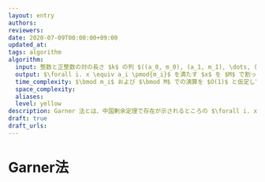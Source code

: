 ```yaml
---
layout: entry
authors:
reviewers:
date: 2020-07-09T00:00:00+09:00
updated_at:
tags: algorithm
algorithm:
  input: 整数と正整数の対の長さ $k$ の列 $((a_0, m_0), (a_1, m_1), \dots, (a _ {k-1}, m _ {k-1}))$ および正整数 $M$
  output: $\forall i. x \equiv a_i \pmod{m_i}$ を満たす $x$ を $M$ で割った余り $x \bmod M$
  time_complexity: $\bmod m_i$ および $\bmod M$ での演算を $O(1)$ と仮定して $O(k^2)$
  space_complexity:
  aliases:
  level: yellow
description: Garner 法とは、中国剰余定理で存在が示されるところの $\forall i. x \equiv a_i \pmod{m_i}$ を満たす整数 $x$ について、それを別の $M$ で割った余り $x \bmod M$ を求めるアルゴリズムである。計算の過程で現われる整数の大きさが $m_i$ や $M$ の $2$ 乗程度で抑えられることを特徴とする。
draft: true
draft_urls:
---
```


# Garner法
